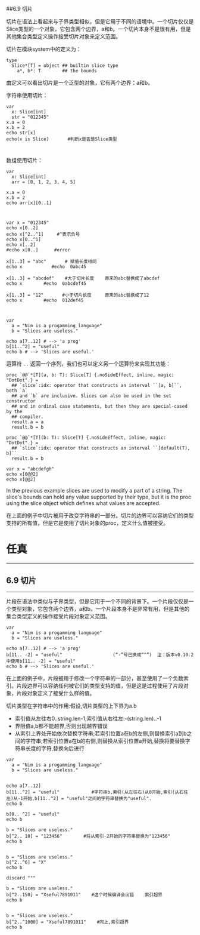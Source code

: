 ##6.9 切片

切片在语法上看起来与子界类型相似，但是它用于不同的语境中。一个切片仅仅是Slice类型的一个对象，它包含两个边界，a和b。一个切片本身不是很有用，但是其他集合类型定义操作接受切片对象来定义范围。

切片在模块system中的定义为：
```
type
  Slice*[T] = object ## builtin slice type
    a*, b*: T        ## the bounds
```

由定义可以看出切片是一个泛型的对象，它有两个边界：a和b。

字符串使用切片：
```
var 
  x: Slice[int]
  str = "012345"
x.a = 0
x.b = 2
echo str[x]
echo(x is Slice)       #判断x是否是Slice类型
```
#
数组使用切片：
```
var
  x: Slice[int]
  arr = [0, 1, 2, 3, 4, 5]

x.a = 0
x.b = 2
echo arr[x][0..1]
```
#

```
var x = "012345"
echo x[0..2]
echo x[^2..^1]     #^表示负号
echo x[0..^1]
echo x[..2]
#echo x[0..]      #error

x[1..3] = "abc"       # 赋值长度相同
echo x           #echo  0abc45

x[1..3] = "abcdef"    #大于切片长度    原来的abc替换成了abcdef
echo x        #echo  0abcdef45

x[1..3] = "12"       #小于切片长度     原来的abc替换成了12
echo x        #echo  012def45
```
#

```
var
  a = "Nim is a progamming language"
  b = "Slices are useless."

echo a[7..12] # --> 'a prog'
b[11..^2] = "useful"
echo b # --> 'Slices are useful.'
```

运算符 `..` 返回一个序列，我们也可以定义另一个运算符来实现其功能：
```
proc `@@`*[T](a, b: T): Slice[T] {.noSideEffect, inline, magic: "DotDot".} =
  ## `slice`:idx: operator that constructs an interval ``[a, b]``, both `a`
  ## and `b` are inclusive. Slices can also be used in the set constructor
  ## and in ordinal case statements, but then they are special-cased by the
  ## compiler.
  result.a = a
  result.b = b

proc `@@`*[T](b: T): Slice[T] {.noSideEffect, inline, magic: "DotDot".} =
  ## `slice`:idx: operator that constructs an interval ``[default(T), b]``
  result.b = b

var x = "abcdefgh"
echo x[0@@2]
echo x[@@2]
```

In the previous example slices are used to modify a part of a string. The slice's bounds can hold any value supported by their type, but it is the proc using the slice object which defines what values are accepted.    

在上面的例子中切片被用于改变字符串的一部分。切片的边界可以容纳它们的类型支持的所有值，但是它是使用了切片对象的proc，定义什么值被接受。


# 任真
***
## 6.9 切片
***
片段在语法中类似与子界类型，但是它用于一个不同的背景下。一个片段仅仅是一个类型对象，它包含两个边界，a和b。一个片段本身不是非常有用，但是其他的集合类型定义的操作接受片段对象定义范围。
```
var
  a = "Nim is a progamming language"
  b = "Slices are useless."

echo a[7..12] # --> 'a prog'
b[11.. -2] = "useful"                   (“-”号已换成”^”)  注：版本v0.10.2中使用b[11.. -2] = "useful"
echo b # --> 'Slices are useful.'
```
在上面的例子中，片段被用于修改一个字符串的一部分，甚至使用了一个负数索引。片段边界可以容纳任何被它们的类型支持的值，但是这是过程使用了片段对象，片段对象定义了接受什么样的值。

切片类型在字符串中的作用:假设,切片类型的上下界为a.b
* 索引值从左往右0..string.len-1;索引值从右往左:-(string.len)..-1
* 界限值a,b都不能越界,否则出现越界错误
* 从索引上界处开始依次替换字符串;若索引位置a在b的左侧,则替换索引a到b之间的字符串;若索引位置a在b的右侧,则替换从索引位置a开始,替换将要替换字符串长度的字符,替换向后进行
```
var
  a = "Nim is a progamming language"
  b = "Slices are useless." 


echo a[7..12] 
b[11..^2] = "useful"            #字符串b,索引(从左往右)从0开始,索引(从右往左)从-1开始,b[11..^2] = "useful"之间的字符串替换为"useful".
echo b

b[0.. ^2] = "useful"
echo b  

b = "Slices are useless." 
b[^2.. 10] = "123456"        #将从索引-2开始的字符串替换为"123456"
echo b


b = "Slices are useless." 
b[^2..^6] = "X"
echo b

discard """

b = "Slices are useless." 
b[^2..150] = "Xseful7891011"    #这个时候编译会出错    索引超界
echo b


b = "Slices are useless." 
b[^2..^1000] = "Xseful7891011"    #同上,索引超界
echo b  
```

